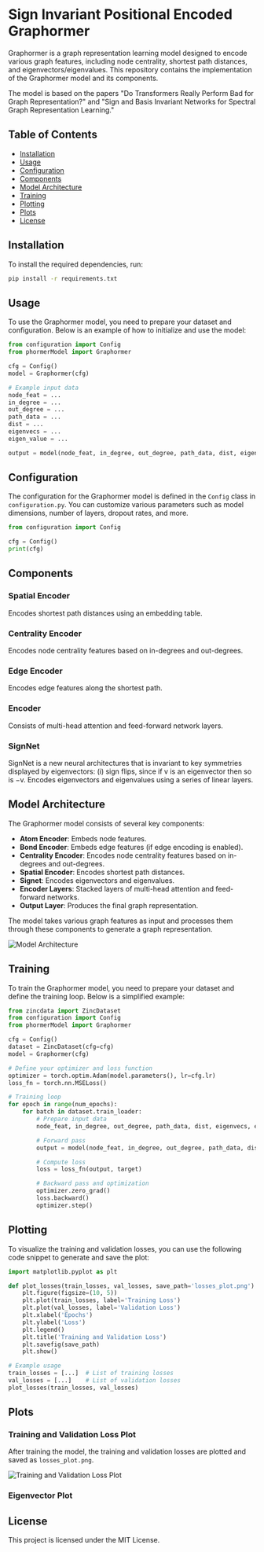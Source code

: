 # Sign Invariant Positional Encoded Graphormer

Graphormer is a graph representation learning model designed to encode various graph features, including node centrality, shortest path distances, and eigenvectors/eigenvalues. This repository contains the implementation of the Graphormer model and its components.

The model is based on the papers "Do Transformers Really Perform Bad for Graph Representation?" and "Sign and Basis Invariant Networks for Spectral Graph Representation Learning."

## Table of Contents

- [Installation](#installation)
- [Usage](#usage)
- [Configuration](#configuration)
- [Components](#components)
- [Model Architecture](#model-architecture)
- [Training](#training)
- [Plotting](#plotting)
- [Plots](#plots)
- [License](#license)

## Installation

To install the required dependencies, run:

```bash
pip install -r requirements.txt
```

## Usage

To use the Graphormer model, you need to prepare your dataset and configuration. Below is an example of how to initialize and use the model:

```python
from configuration import Config
from phormerModel import Graphormer

cfg = Config()
model = Graphormer(cfg)

# Example input data
node_feat = ...
in_degree = ...
out_degree = ...
path_data = ...
dist = ...
eigenvecs = ...
eigen_value = ...

output = model(node_feat, in_degree, out_degree, path_data, dist, eigenvecs, eigen_value)
```

## Configuration

The configuration for the Graphormer model is defined in the `Config` class in `configuration.py`. You can customize various parameters such as model dimensions, number of layers, dropout rates, and more.

```python
from configuration import Config

cfg = Config()
print(cfg)
```

## Components

### Spatial Encoder

Encodes shortest path distances using an embedding table.

### Centrality Encoder

Encodes node centrality features based on in-degrees and out-degrees.

### Edge Encoder

Encodes edge features along the shortest path.

### Encoder

Consists of multi-head attention and feed-forward network layers.

### SignNet 

SignNet is a new neural architectures that is invariant to key symmetries displayed by eigenvectors: (i) sign flips, since if v is an eigenvector then so is −v.
Encodes eigenvectors and eigenvalues using a series of linear layers.

## Model Architecture

The Graphormer model consists of several key components:

- **Atom Encoder**: Embeds node features.
- **Bond Encoder**: Embeds edge features (if edge encoding is enabled).
- **Centrality Encoder**: Encodes node centrality features based on in-degrees and out-degrees.
- **Spatial Encoder**: Encodes shortest path distances.
- **Signet**: Encodes eigenvectors and eigenvalues.
- **Encoder Layers**: Stacked layers of multi-head attention and feed-forward networks.
- **Output Layer**: Produces the final graph representation.

The model takes various graph features as input and processes them through these components to generate a graph representation.

![Model Architecture](model_arc.png)

## Training

To train the Graphormer model, you need to prepare your dataset and define the training loop. Below is a simplified example:

```python
from zincdata import ZincDataset
from configuration import Config
from phormerModel import Graphormer

cfg = Config()
dataset = ZincDataset(cfg=cfg)
model = Graphormer(cfg)

# Define your optimizer and loss function
optimizer = torch.optim.Adam(model.parameters(), lr=cfg.lr)
loss_fn = torch.nn.MSELoss()

# Training loop
for epoch in range(num_epochs):
    for batch in dataset.train_loader:
        # Prepare input data
        node_feat, in_degree, out_degree, path_data, dist, eigenvecs, eigen_value = batch

        # Forward pass
        output = model(node_feat, in_degree, out_degree, path_data, dist, eigenvecs, eigen_value)

        # Compute loss
        loss = loss_fn(output, target)

        # Backward pass and optimization
        optimizer.zero_grad()
        loss.backward()
        optimizer.step()
```
## Plotting

To visualize the training and validation losses, you can use the following code snippet to generate and save the plot:

```python
import matplotlib.pyplot as plt

def plot_losses(train_losses, val_losses, save_path='losses_plot.png'):
    plt.figure(figsize=(10, 5))
    plt.plot(train_losses, label='Training Loss')
    plt.plot(val_losses, label='Validation Loss')
    plt.xlabel('Epochs')
    plt.ylabel('Loss')
    plt.legend()
    plt.title('Training and Validation Loss')
    plt.savefig(save_path)
    plt.show()

# Example usage
train_losses = [...]  # List of training losses
val_losses = [...]    # List of validation losses
plot_losses(train_losses, val_losses)
```

## Plots

### Training and Validation Loss Plot

After training the model, the training and validation losses are plotted and saved as `losses_plot.png`.

![Training and Validation Loss Plot](losses_plot.png)
### Eigenvector Plot

## License

This project is licensed under the MIT License.
